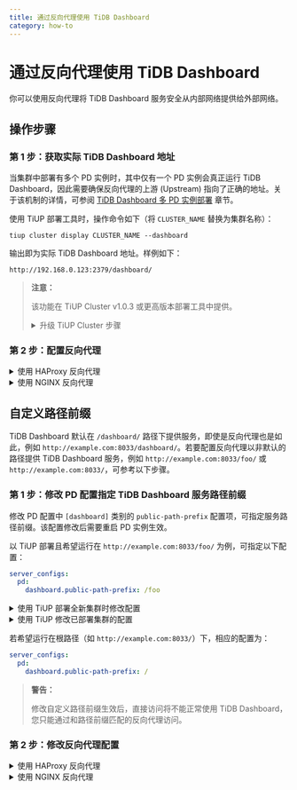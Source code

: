 ```yaml
---
title: 通过反向代理使用 TiDB Dashboard
category: how-to
---
```


# 通过反向代理使用 TiDB Dashboard

你可以使用反向代理将 TiDB Dashboard 服务安全从内部网络提供给外部网络。

## 操作步骤

### 第 1 步：获取实际 TiDB Dashboard 地址

当集群中部署有多个 PD 实例时，其中仅有一个 PD 实例会真正运行 TiDB Dashboard，因此需要确保反向代理的上游 (Upstream) 指向了正确的地址。关于该机制的详情，可参阅 [TiDB Dashboard 多 PD 实例部署](/dashboard/dashboard-ops-deploy.md#多-pd-实例部署) 章节。

使用 TiUP 部署工具时，操作命令如下（将 `CLUSTER_NAME` 替换为集群名称）：

```shell
tiup cluster display CLUSTER_NAME --dashboard
```

输出即为实际 TiDB Dashboard 地址。样例如下：

```
http://192.168.0.123:2379/dashboard/
```

> **注意：**
>
> 该功能在 TiUP Cluster v1.0.3 或更高版本部署工具中提供。
>
> <details>
> <summary>升级 TiUP Cluster 步骤</summary>
>
> ```shell
> tiup update --self
> tiup update cluster --force
> ```
>
> </details>

### 第 2 步：配置反向代理

<details>
<summary>使用 HAProxy 反向代理</summary>

[HAProxy](https://www.haproxy.org/) 作为反向代理时，方法如下：

1. 以在 8033 端口反向代理 TiDB Dashboard 为例，在 HAProxy 配置文件中，新增如下配置：

   ```haproxy
   frontend tidb_dashboard_front
     bind *:8033
     use_backend tidb_dashboard_back if { path /dashboard } or { path_beg /dashboard/ }

   backend tidb_dashboard_back
     mode http
     server tidb_dashboard 192.168.0.123:2379
   ```

   其中 `192.168.0.123:2379` 需替换为[第 1 步：获取实际 TiDB Dashboard 地址](#第-1-步获取实际-tidb-dashboard-地址)中取得的 TiDB Dashboard 实际地址中的 IP 及端口部分。

   > **警告：**
   >
   > 请务必保留 `use_backend` 指令中的 `if` 部分，确保只有该路径下的服务会被反向代理，否则将引入安全风险。参见[提高 TiDB Dashboard 安全性](/dashboard/dashboard-ops-security.md)。

2. 重启 HAProxy，以使配置生效。

3. 测试反向代理是否生效：访问 HAProxy 所在机器的 8033 端口下 `/dashboard/` 地址，如 <http://example.com:8033/dashboard/> ，即可访问 TiDB Dashboard。

</details>

<details>
<summary>使用 NGINX 反向代理</summary>

[NGINX](https://nginx.org/) 作为反向代理时，方法如下：

1. 以在 8033 端口反向代理 TiDB Dashboard 为例，在 NGINX 配置文件中，新增如下配置：

   ```nginx
   server {
     listen 8033;
     location /dashboard/ {
       proxy_pass http://192.168.0.123:2379/dashboard/;
     }
   }
   ```

   其中 `http://192.168.0.123:2379/dashboard/` 需替换为[第 1 步：获取实际 TiDB Dashboard 地址](#第-1-步获取实际-tidb-dashboard-地址)中取得的 TiDB Dashboard 实际地址。

   > **警告：**
   >
   > 请务必保留 `proxy_pass` 指令中的 `/dashboard/` 路径，确保只有该路径下的服务会被反向代理，否则将引入安全风险。参见[提高 TiDB Dashboard 安全性](/dashboard/dashboard-ops-security.md)。

2. 重新载入 NGINX 以使配置生效：

   ```shell
   sudo nginx -s reload
   ```

3. 测试反向代理是否生效：访问 NGINX 所在机器的 8033 端口下 `/dashboard/` 地址，如 `http://example.com:8033/dashboard/` ，即可访问 TiDB Dashboard。

</details>

## 自定义路径前缀

TiDB Dashboard 默认在 `/dashboard/` 路径下提供服务，即使是反向代理也是如此，例如 `http://example.com:8033/dashboard/`。若要配置反向代理以非默认的路径提供 TiDB Dashboard 服务，例如 `http://example.com:8033/foo/` 或 `http://example.com:8033/`，可参考以下步骤。

### 第 1 步：修改 PD 配置指定 TiDB Dashboard 服务路径前缀

修改 PD 配置中 `[dashboard]` 类别的 `public-path-prefix` 配置项，可指定服务路径前缀。该配置修改后需要重启 PD 实例生效。

以 TiUP 部署且希望运行在 `http://example.com:8033/foo/` 为例，可指定以下配置：

```yaml
server_configs:
  pd:
    dashboard.public-path-prefix: /foo
```

<details>
  <summary>使用 TiUP 部署全新集群时修改配置</summary>

若要全新部署集群，可在 TiUP 拓扑文件 `topology.yaml` 中加入上述配置项后进行部署，具体步骤参阅 [TiUP 部署文档](/production-deployment-using-tiup.md#第-3-步编辑初始化配置文件)。

</details>

<details>
  <summary>使用 TiUP 修改已部署集群的配置</summary>

1. 以编辑模式打开该集群的配置文件（将 `CLUSTER_NAME` 替换为集群名称）

   ```shell
   tiup cluster edit-config CLUSTER_NAME
   ```

2. 在 `server_configs` 的 `pd` 配置下修改或新增配置项，若没有 `server_configs` 请在最顶层新增：

   ```yaml
   server_configs:
     pd:
       dashboard.public-path-prefix: /foo
   ```

   修改完成后的配置文件类似于：

   ```yaml
   server_configs:
     pd:
       dashboard.public-path-prefix: /foo
   global:
     user: tidb
     ...
   ```

   或

   ```yaml
   monitored:
     ...
   server_configs:
     tidb: ...
     tikv: ...
     pd:
       dashboard.public-path-prefix: /foo
     ...
   ```

3. 滚动重启所有 PD 实例生效配置（将 `CLUSTER_NAME` 替换为集群名称）

   ```shell
   tiup cluster reload CLUSTER_NAME -R pd
   ```

   详情请参阅 [TiUP 常见运维操作 - 修改配置参数](/maintain-tidb-using-tiup.md#修改配置参数)。

</details>

若希望运行在根路径（如 `http://example.com:8033/`）下，相应的配置为：

```yaml
server_configs:
  pd:
    dashboard.public-path-prefix: /
```

> **警告：**
>
> 修改自定义路径前缀生效后，直接访问将不能正常使用 TiDB Dashboard，您只能通过和路径前缀匹配的反向代理访问。

### 第 2 步：修改反向代理配置

<details>
<summary>使用 HAProxy 反向代理</summary>

以 `http://example.com:8033/foo/` 为例，HAProxy 配置如下：

```haproxy
frontend tidb_dashboard_front
  bind *:8033
  use_backend tidb_dashboard_back if { path /foo } or { path_beg /foo/ }

backend tidb_dashboard_back
  mode http
  http-request set-path %[path,regsub(^/foo/?,/dashboard/)]
  server tidb_dashboard 192.168.0.123:2379
```

其中 `192.168.0.123:2379` 需替换为[第 1 步：获取实际 TiDB Dashboard 地址](#第-1-步获取实际-tidb-dashboard-地址)中取得的 TiDB Dashboard 实际地址中的 IP 及端口部分。

> **警告：**
>
> 请务必保留 `use_backend` 指令中的 `if` 部分，确保只有该路径下的服务会被反向代理，否则将引入安全风险。参见[提高 TiDB Dashboard 安全性](/dashboard/dashboard-ops-security.md)。

若希望运行在根路径（如 `http://example.com:8033/`），HAProxy 配置如下：

```nginx
frontend tidb_dashboard_front
  bind *:8033
  use_backend tidb_dashboard_back

backend tidb_dashboard_back
  mode http
  http-request set-path /dashboard%[path]
  server tidb_dashboard 192.168.0.123:2379
```

修改配置并重启 HAProxy 后即可生效。

</details>

<details>
<summary>使用 NGINX 反向代理</summary>

以 `http://example.com:8033/foo/` 为例，相应的 NGINX 配置为：

```nginx
server {
  listen 8033;
  location /foo/ {
    proxy_pass http://192.168.0.123:2379/dashboard/;
  }
}
```

其中 `http://192.168.0.123:2379/dashboard/` 需替换为[第 1 步：获取实际 TiDB Dashboard 地址](#第-1-步获取实际-tidb-dashboard-地址)中取得的 TiDB Dashboard 实际地址。

> **警告：**
>
> 请务必保留 `proxy_pass` 指令中的 `/dashboard/` 路径，确保只有该路径下的服务会被反向代理，否则将引入安全风险。参见 [提高 TiDB Dashboard 安全性](/dashboard/dashboard-ops-security.md)。

若希望运行在根路径（如 `http://example.com:8033/`），NGINX 配置为：

```nginx
server {
  listen 8033;
  location / {
    proxy_pass http://192.168.0.123:2379/dashboard/;
  }
}
```

修改配置并重启 NGINX 后即可生效：

```shell
sudo nginx -s reload
```

</details>
